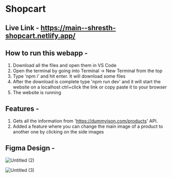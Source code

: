 # Shopcart

## Live Link - https://main--shresth-shopcart.netlify.app/

## How to run this webapp - 

1. Download all the files and open them in VS Code
2. Open the terminal by going into Terminal -> New Terminal from the top
3. Type 'npm i' and hit enter. It will download some files
4. After the download is complete type 'npm run dev' and it will start the website on a localhost ctrl+click the link or copy paste it to your browser
5. The website is running

## Features - 

1. Gets all the information from 'https://dummyjson.com/products' API.
2. Added a feature where you can change the main image of a product to another one by clicking on the side images

## Figma Design - 
![Untitled (2)](https://github.com/shresthgour/Shopcart/assets/105034281/c61fea59-a0d8-41bc-938f-340d5c2654c7)

![Untitled (3)](https://github.com/shresthgour/Shopcart/assets/105034281/48480c2d-c053-440f-9a89-bb85edcd0332)
